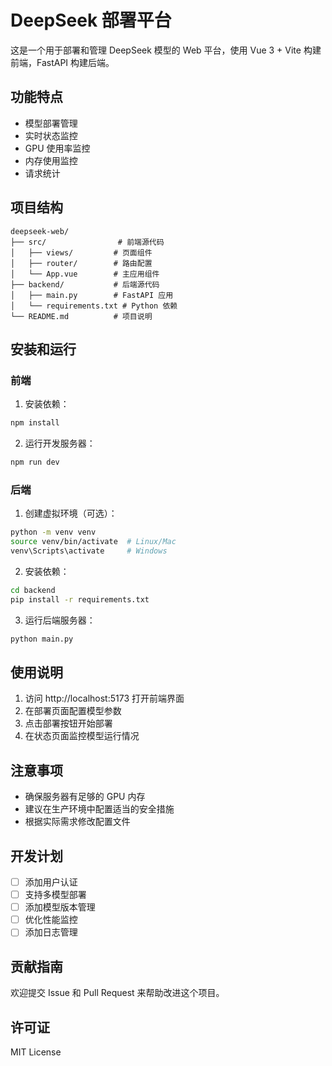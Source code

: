# DeepSeek 部署平台

这是一个用于部署和管理 DeepSeek 模型的 Web 平台，使用 Vue 3 + Vite 构建前端，FastAPI 构建后端。

## 功能特点

- 模型部署管理
- 实时状态监控
- GPU 使用率监控
- 内存使用监控
- 请求统计

## 项目结构

```
deepseek-web/
├── src/                # 前端源代码
│   ├── views/         # 页面组件
│   ├── router/        # 路由配置
│   └── App.vue        # 主应用组件
├── backend/           # 后端源代码
│   ├── main.py        # FastAPI 应用
│   └── requirements.txt # Python 依赖
└── README.md          # 项目说明
```

## 安装和运行

### 前端

1. 安装依赖：
```bash
npm install
```

2. 运行开发服务器：
```bash
npm run dev
```

### 后端

1. 创建虚拟环境（可选）：
```bash
python -m venv venv
source venv/bin/activate  # Linux/Mac
venv\Scripts\activate     # Windows
```

2. 安装依赖：
```bash
cd backend
pip install -r requirements.txt
```

3. 运行后端服务器：
```bash
python main.py
```

## 使用说明

1. 访问 http://localhost:5173 打开前端界面
2. 在部署页面配置模型参数
3. 点击部署按钮开始部署
4. 在状态页面监控模型运行情况

## 注意事项

- 确保服务器有足够的 GPU 内存
- 建议在生产环境中配置适当的安全措施
- 根据实际需求修改配置文件

## 开发计划

- [ ] 添加用户认证
- [ ] 支持多模型部署
- [ ] 添加模型版本管理
- [ ] 优化性能监控
- [ ] 添加日志管理

## 贡献指南

欢迎提交 Issue 和 Pull Request 来帮助改进这个项目。

## 许可证

MIT License
